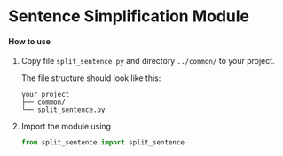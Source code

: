 # Sentence Simplification Module
#### How to use

1. Copy file `split_sentence.py` and directory `../common/` to your project.

   The file structure should look like this:

    ```
    your_project
    ├── common/
    └── split_sentence.py
    ```

2. Import the module using

   ```python
   from split_sentence import split_sentence
   ```

   

